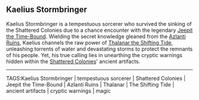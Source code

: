 ## Kaelius Stormbringer

Kaelius Stormbringer is a tempestuous sorcerer who survived the sinking of the Shattered Colonies due to a chance encounter with the legendary [Jeepit the Time-Bound](Jeepit%20the%20Time-Bound.md). Wielding the secret knowledge gleaned from the [Azlanti Ruins](../Places/Azlanti%20Ruins.md), Kaelius channels the raw power of [Thalanar the Shifting Tide](../Gods/Thalanar%20the%20Shifting%20Tide.md), unleashing torrents of water and devastating storms to protect the remnants of his people. Yet, his true calling lies in unearthing the cryptic warnings hidden within the [Shattered Colonies](../Places/Shattered%20Colonies.md)' ancient artifacts.



---

TAGS:Kaelius Stormbringer | tempestuous sorcerer | Shattered Colonies | Jeepit the Time-Bound | Azlanti Ruins | Thalanar | The Shifting Tide | ancient artifacts | cryptic warnings | magic
